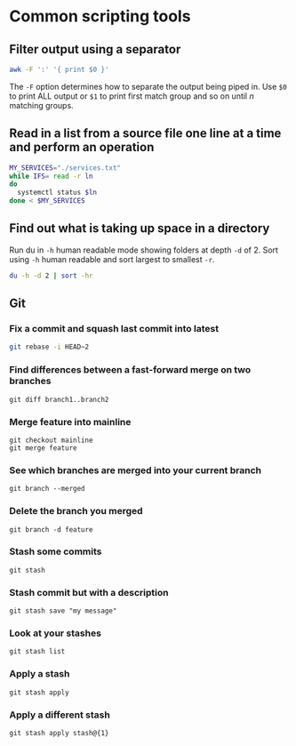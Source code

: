 # Common scripting tools

## Filter output using a separator
```bash
awk -F ':' '{ print $0 }'
```
The `-F` option determines how to separate the output being piped in.
Use `$0` to print ALL output or `$1` to print first match group and so on
until *n* matching groups.

## Read in a list from a source file one line at a time and perform an operation
```bash
MY_SERVICES="./services.txt"
while IFS= read -r ln
do
  systemctl status $ln
done < $MY_SERVICES
```



## Find out what is taking up space in a directory
Run du in `-h` human readable mode showing folders at depth `-d` of 2.
Sort using `-h` human readable and sort largest to smallest `-r`.
```bash
du -h -d 2 | sort -hr
```

## Git

### Fix a commit and squash last commit into latest
```bash
git rebase -i HEAD~2
```

### Find differences between a fast-forward merge on two branches
```
git diff branch1..branch2
```

### Merge feature into mainline
```
git checkout mainline
git merge feature
```

### See which branches are merged into your current branch
```
git branch --merged
```

### Delete the branch you merged
```
git branch -d feature
```

### Stash some commits
`git stash`

### Stash commit but with a description
`git stash save "my message"`

### Look at your stashes
`git stash list`

### Apply a stash
`git stash apply`

### Apply a different stash
`git stash apply stash@{1}`

